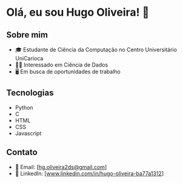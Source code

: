 # Olá, eu sou Hugo Oliveira! 👋

## Sobre mim

- 🎓 Estudante de Ciência da Computação no Centro Universitário UniCarioca
- 👨‍💻 Interessado em Ciência de Dados
- 🖥️ Em busca de oportunidades de trabalho

## Tecnologias

- Python
- C
- HTML
- CSS
- Javascript

## Contato

- 📧 Email: [hg.oliveira2ds@gmail.com]
- 🔗 LinkedIn: [www.linkedin.com/in/hugo-oliveira-ba77a1312]
